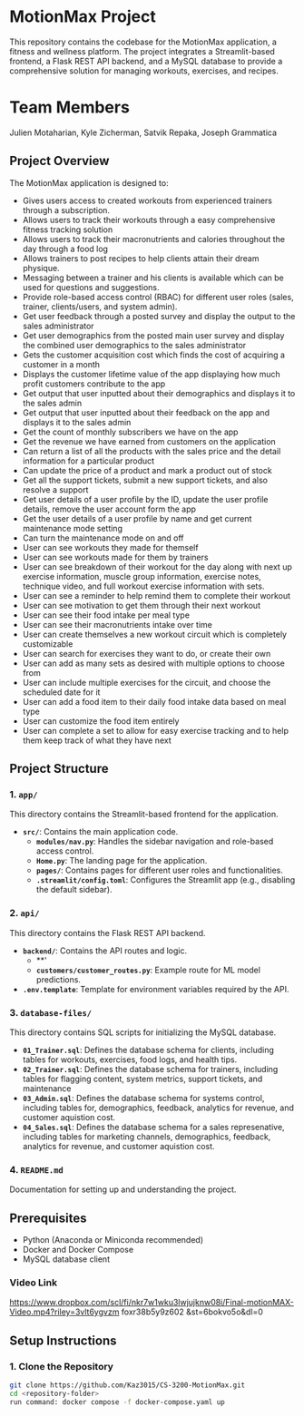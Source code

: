# MotionMax Project

This repository contains the codebase for the MotionMax application, a fitness and wellness platform. The project integrates a Streamlit-based frontend, a Flask REST API backend, and a MySQL database to provide a comprehensive solution for managing workouts, exercises, and recipes.

# Team Members
Julien Motaharian, Kyle Zicherman, Satvik Repaka, Joseph Grammatica

## Project Overview

The MotionMax application is designed to:
- Gives users access to created workouts from experienced trainers through a subscription.
- Allows users to track their workouts through a easy comprehensive fitness tracking solution
- Allows users to track their macronutrients and calories throughout the day through a food log
- Allows trainers to post recipes to help clients attain their dream physique.
- Messaging between a trainer and his clients is available which can be used for questions and suggestions.
- Provide role-based access control (RBAC) for different user roles (sales, trainer, clients/users, and system admin).
- Get user feedback through a posted survey and display the output to the sales administrator
- Get user demographics from the posted main user survey and display the combined user demographics to the sales administrator
- Gets the customer acquisition cost which finds the cost of acquiring a customer in a month
- Displays the customer lifetime value of the app displaying how much profit customers contribute to the app
- Get output that user inputted about their demographics and displays it to the sales admin
- Get output that user inputted about their feedback on the app and displays it to the sales admin
- Get the count of monthly subscribers we have on the app
- Get the revenue we have earned from customers on the application
- Can return a list of all the products with the sales price and the detail information for a particular product
- Can update the price of a product and mark a product out of stock
-  Get all the support tickets, submit a new support tickets, and also resolve a support
-  Get user details of a user profile by the ID, update the user profile details, remove the user account form the app
- Get the user details of a user profile by name and get current maintenance mode setting
- Can turn the maintenance mode on and off
- User can see workouts they made for themself
- User can see workouts made for them by trainers
- User can see breakdown of their workout for the day along with next up exercise information,
  muscle group information, exercise notes, technique video, and full workout exercise information
  with sets.
- User  can see a reminder to help remind them to complete their workout
- User can see motivation to get them through their next workout
- User can see their food intake per meal type
- User can see their macronutrients intake over time
- User can create themselves a new workout circuit which is completely customizable
- User can search for exercises they want to do, or create their own
- User can add as many sets as desired with multiple options to choose from
- User can include multiple exercises for the circuit, and choose the scheduled date for it
- User can add a food item to their daily food intake data based on meal type
- User can customize the food item entirely
- User can complete a set to allow for easy exercise tracking and to help them keep track of what
  they have next

## Project Structure

### 1. `app/`
This directory contains the Streamlit-based frontend for the application.

- **`src/`**: Contains the main application code.
  - **`modules/nav.py`**: Handles the sidebar navigation and role-based access control.
  - **`Home.py`**: The landing page for the application.
  - **`pages/`**: Contains pages for different user roles and functionalities.
  - **`.streamlit/config.toml`**: Configures the Streamlit app (e.g., disabling the default sidebar).

### 2. `api/`
This directory contains the Flask REST API backend.

- **`backend/`**: Contains the API routes and logic.
  - **'
  - **`customers/customer_routes.py`**: Example route for ML model predictions.
- **`.env.template`**: Template for environment variables required by the API.

### 3. `database-files/`
This directory contains SQL scripts for initializing the MySQL database.
- **`01_Trainer.sql`**: Defines the database schema for clients, including tables for workouts, exercises, food logs, and health tips.
- **`02_Trainer.sql`**: Defines the database schema for trainers, including tables for flagging content, system metrics, support tickets, and maintenance
- **`03_Admin.sql`**: Defines the database schema for systems control, including tables for, demographics, feedback, analytics for revenue, and customer aquistion cost.
- **`04_Sales.sql`**: Defines the database schema for a sales represenative, including tables for marketing channels, demographics, feedback, analytics for revenue, and customer aquistion cost.

### 4. `README.md`
Documentation for setting up and understanding the project.

## Prerequisites

- Python (Anaconda or Miniconda recommended)
- Docker and Docker Compose
- MySQL database client

### Video Link
https://www.dropbox.com/scl/fi/nkr7w1wku3lwjujknw08i/Final-motionMAX-Video.mp4?riley=3vlt6ygvzm foxr38b5y9z602 &st=6bokvo5o&dl=0

## Setup Instructions

### 1. Clone the Repository
```bash
git clone https://github.com/Kaz3015/CS-3200-MotionMax.git
cd <repository-folder>
run command: docker compose -f docker-compose.yaml up

